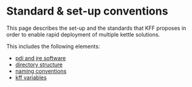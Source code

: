 # Standard & set-up conventions #
This page describes the set-up and the standards that KFF proposes in order to enable rapid deployment of multiple kettle solutions.

This includes the following elements:
  * [pdi and jre software](StandardsSoftware.md)
  * [directory structure](StandardsDirectory.md)
  * [naming conventions](StandardsNaming.md)
  * [kff variables](StandardsVariables.md)